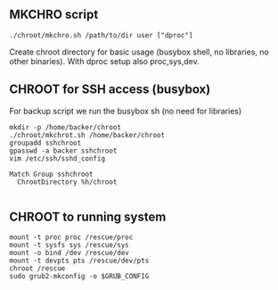 ## MKCHRO script
```
./chroot/mkchro.sh /path/to/dir user ["dproc"]
```
Create chroot directory for basic usage (busybox shell, no libraries, no other binaries). With dproc setup also proc,sys,dev.



## CHROOT for SSH access (busybox)
For backup script we run the busybox sh (no need for libraries)
```
mkdir -p /home/backer/chroot
./chroot/mkchrot.sh /home/backer/chroot
groupadd sshchroot
gpasswd -a backer sshchroot
vim /etc/ssh/sshd_config

Match Group sshchroot
  ChrootDirectory %h/chroot


```


## CHROOT to running system
```
mount -t proc proc /rescue/proc
mount -t sysfs sys /rescue/sys
mount -o bind /dev /rescue/dev
mount -t devpts pts /rescue/dev/pts
chroot /rescue
sudo grub2-mkconfig -o $GRUB_CONFIG
```
